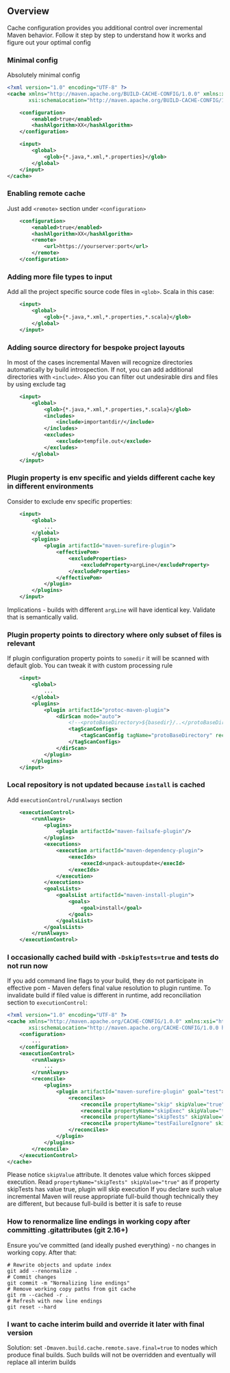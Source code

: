<!---
 Licensed to the Apache Software Foundation (ASF) under one or more
 contributor license agreements.  See the NOTICE file distributed with
 this work for additional information regarding copyright ownership.
 The ASF licenses this file to You under the Apache License, Version 2.0
 (the "License"); you may not use this file except in compliance with
 the License.  You may obtain a copy of the License at

      http://www.apache.org/licenses/LICENSE-2.0

 Unless required by applicable law or agreed to in writing, software
 distributed under the License is distributed on an "AS IS" BASIS,
 WITHOUT WARRANTIES OR CONDITIONS OF ANY KIND, either express or implied.
 See the License for the specific language governing permissions and
 limitations under the License.
-->

## Overview

Cache configuration provides you additional control over incremental Maven behavior. Follow it step by step to
understand how it works and figure out your optimal config

### Minimal config

Absolutely minimal config

```xml
<?xml version="1.0" encoding="UTF-8" ?>
<cache xmlns="http://maven.apache.org/BUILD-CACHE-CONFIG/1.0.0" xmlns:xsi="http://www.w3.org/2001/XMLSchema-instance"
       xsi:schemaLocation="http://maven.apache.org/BUILD-CACHE-CONFIG/1.0.0 http://maven.apache.org/xsd/cache-config-1.0.0.xsd">

    <configuration>
        <enabled>true</enabled>
        <hashAlgorithm>XX</hashAlgorithm>
    </configuration>

    <input>
        <global>
            <glob>{*.java,*.xml,*.properties}</glob>
        </global>
    </input>
</cache>
```

### Enabling remote cache

Just add `<remote>` section under `<configuration>`

```xml
    <configuration>
        <enabled>true</enabled>
        <hashAlgorithm>XX</hashAlgorithm>
        <remote>
            <url>https://yourserver:port</url>
        </remote>
    </configuration>
```

### Adding more file types to input

Add all the project specific source code files in `<glob>`. Scala in this case:

```xml
    <input>
        <global>
            <glob>{*.java,*.xml,*.properties,*.scala}</glob>
        </global>
    </input>
```

### Adding source directory for bespoke project layouts

In most of the cases incremental Maven will recognize directories automatically by build introspection. If not, you can
add additional directories with `<include>`. Also you can filter out undesirable dirs and files by using exclude tag

```xml
    <input>
        <global>
            <glob>{*.java,*.xml,*.properties,*.scala}</glob>
            <includes>
                <include>importantdir/</include>
            </includes>
            <excludes>
                <exclude>tempfile.out</exclude>
            </excludes>
        </global>
    </input>
```

### Plugin property is env specific and yields different cache key in different environments

Consider to exclude env specific properties:

```xml
    <input>
        <global>
            ...
        </global>
        <plugins>
            <plugin artifactId="maven-surefire-plugin">
                <effectivePom>
                    <excludeProperties>
                        <excludeProperty>argLine</excludeProperty>
                    </excludeProperties>
                </effectivePom>
            </plugin>
        </plugins>
    </input>
```

Implications - builds with different `argLine` will have identical key. Validate that is semantically valid.

### Plugin property points to directory where only subset of files is relevant

If plugin configuration property points to `somedir` it will be scanned with default glob. You can tweak it with custom
processing rule

```xml
    <input>
        <global>
            ...
        </global>
        <plugins>
            <plugin artifactId="protoc-maven-plugin">
                <dirScan mode="auto">
                    <!--<protoBaseDirectory>${basedir}/..</protoBaseDirectory>-->
                    <tagScanConfigs>
                        <tagScanConfig tagName="protoBaseDirectory" recursive="false" glob="{*.proto}"/>
                    </tagScanConfigs>
                </dirScan>
            </plugin>
        </plugins>
    </input>
```

### Local repository is not updated because `install` is cached

Add `executionControl/runAlways` section

```xml
    <executionControl>
        <runAlways>
            <plugins>
                <plugin artifactId="maven-failsafe-plugin"/>
            </plugins>
            <executions>
                <execution artifactId="maven-dependency-plugin">
                    <execIds>
                        <execId>unpack-autoupdate</execId>
                    </execIds>
                </execution>
            </executions>
            <goalsLists>
                <goalsList artifactId="maven-install-plugin">
                    <goals>
                        <goal>install</goal>
                    </goals>
                </goalsList>
            </goalsLists>
        </runAlways>
    </executionControl>
```

### I occasionally cached build with `-DskipTests=true` and tests do not run now

If you add command line flags to your build, they do not participate in effective pom - Maven defers final value
resolution to plugin runtime. To invalidate build if filed value is different in runtime, add reconciliation section
to `executionControl`:

```xml
<?xml version="1.0" encoding="UTF-8" ?>
<cache xmlns="http://maven.apache.org/CACHE-CONFIG/1.0.0" xmlns:xsi="http://www.w3.org/2001/XMLSchema-instance"
       xsi:schemaLocation="http://maven.apache.org/CACHE-CONFIG/1.0.0 http://maven.apache.org/xsd/cache-config-1.0.0.xsd">
    <configuration>
        ...
    </configuration>
    <executionControl>
        <runAlways>
            ...
        </runAlways>
        <reconcile>
            <plugins>
                <plugin artifactId="maven-surefire-plugin" goal="test">
                    <reconciles>
                        <reconcile propertyName="skip" skipValue="true"/>
                        <reconcile propertyName="skipExec" skipValue="true"/>
                        <reconcile propertyName="skipTests" skipValue="true"/>
                        <reconcile propertyName="testFailureIgnore" skipValue="true"/>
                    </reconciles>
                </plugin>
            </plugins>
        </reconcile>
    </executionControl>
</cache>
```

Please notice `skipValue` attribute. It denotes value which forces skipped execution.
Read `propertyName="skipTests" skipValue="true"` as if property skipTests has value true, plugin will skip execution If
you declare such value incremental Maven will reuse appropriate full-build though technically they are different, but
because full-build is better it is safe to reuse

### How to renormalize line endings in working copy after committing .gitattributes (git 2.16+)

Ensure you've committed (and ideally pushed everything) - no changes in working copy. After that:

```shell
# Rewrite objects and update index
git add --renormalize .
# Commit changes
git commit -m "Normalizing line endings"
# Remove working copy paths from git cache
git rm --cached -r .
# Refresh with new line endings
git reset --hard
```

### I want to cache interim build and override it later with final version

Solution: set `-Dmaven.build.cache.remote.save.final=true` to nodes which produce final builds. Such builds will not be overridden
and eventually will replace all interim builds
